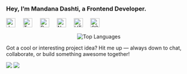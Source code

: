 <h3>Hey, I’m Mandana Dashti, a Frontend Developer.</h3>

<p align="left">
  <img src="https://cdn.jsdelivr.net/gh/devicons/devicon/icons/javascript/javascript-original.svg" height="25" alt="JavaScript logo" />
  <img width="13" />
  <img src="https://cdn.jsdelivr.net/gh/devicons/devicon/icons/typescript/typescript-original.svg" height="25" alt="TypeScript logo" />
  <img width="13" />
  <img src="https://cdn.jsdelivr.net/gh/devicons/devicon/icons/react/react-original.svg" height="25" alt="React logo" />
  <img width="13" />
  <img src="https://cdn.jsdelivr.net/gh/devicons/devicon/icons/nextjs/nextjs-original-wordmark.svg" height="25" alt="Next.js logo" />
  <img width="13" />
  <img src="https://cdn.jsdelivr.net/gh/devicons/devicon/icons/html5/html5-original.svg" height="25" alt="HTML5 logo" />
  <img width="13" />
  <img src="https://cdn.jsdelivr.net/gh/devicons/devicon/icons/css3/css3-original.svg" height="25" alt="CSS3 logo" />
</p>

<p align="center">
  <img src="https://github-readme-stats.vercel.app/api/top-langs/?username=mandanaD&layout=compact&theme=tokyonight&hide_border=false" alt="Top Languages" />
</p>

<p>
  Got a cool or interesting project idea? Hit me up — always down to chat, collaborate, or build something awesome together!
</p>
<p align="left">
  <a href="https://github.com/mandanaD"><img src="https://img.shields.io/badge/GitHub-000?style=for-the-badge&logo=github&logoColor=white" /></a>
  <a href="https://www.linkedin.com/in/mandana-dashti-md003/"><img src="https://img.shields.io/badge/LinkedIn-0077B5?style=for-the-badge&logo=linkedin&logoColor=white" /></a>
</p>

